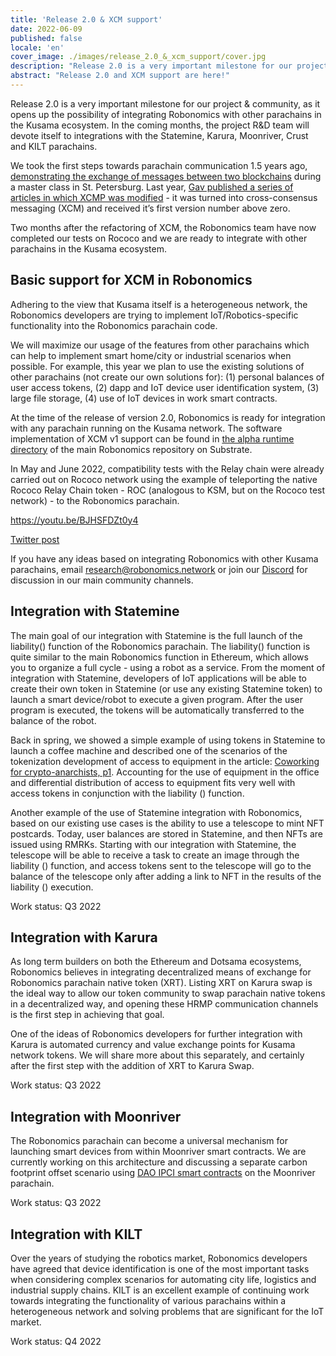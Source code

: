 ```yaml
---
title: 'Release 2.0 & XCM support'
date: 2022-06-09
published: false
locale: 'en'
cover_image: ./images/release_2.0_&_xcm_support/cover.jpg
description: "Release 2.0 is a very important milestone for our project & community, as it opens up the possibility of integrating Robonomics with other parachains in the Kusama ecosystem. In the coming months, the project R&D team will devote itself to integrations with the Statemine, Karura, Moonriver, Crust and KILT parachains."
abstract: "Release 2.0 and XCM support are here!"
---
```


Release 2.0 is a very important milestone for our project & community, as it opens up the possibility of integrating Robonomics with other parachains in the Kusama ecosystem. In the coming months, the project R&D team will devote itself to integrations with the Statemine, Karura, Moonriver, Crust and KILT parachains.

We took the first steps towards parachain communication 1.5 years ago, [demonstrating the exchange of messages between two blockchains](https://wiki.robonomics.network/docs/en/cross-chain-messages/) during a master class in St. Petersburg. Last year, [Gav published a series of articles in which XCMP was modified](https://medium.com/polkadot-network/xcm-the-cross-consensus-message-format-3b77b1373392) - it was turned into cross-consensus messaging (XCM) and received it’s first version number above zero.

Two months after the refactoring of XCM, the Robonomics team have now completed our tests on Rococo and we are ready to integrate with other parachains in the Kusama ecosystem.

## Basic support for XCM in Robonomics

Adhering to the view that Kusama itself is a heterogeneous network, the Robonomics developers are trying to implement IoT/Robotics-specific functionality into the Robonomics parachain code.

We will maximize our usage of the features from other parachains which can help to implement smart home/city or industrial scenarios when possible. For example, this year we plan to use the existing solutions of other parachains (not create our own solutions for): (1) personal balances of user access tokens, (2) dapp and IoT device user identification system, (3) large file storage, (4) use of IoT devices in work smart contracts.

At the time of the release of version 2.0, Robonomics is ready for integration with any parachain running on the Kusama network. The software implementation of XCM v1 support can be found in [the alpha runtime directory](https://github.com/airalab/robonomics/tree/master/runtime/alpha) of the main Robonomics repository on Substrate.

In May and June 2022, compatibility tests with the Relay chain were already carried out on Rococo network using the example of teleporting the native Rococo Relay Chain token - ROC (analogous to KSM, but on the Rococo test network) - to the Robonomics parachain.

https://youtu.be/BJHSFDZt0y4

[Twitter post](https://twitter.com/AIRA_Robonomics/status/1534081132765097984)

If you have any ideas based on integrating Robonomics with other Kusama parachains, email research@robonomics.network or join our [Discord](https://discord.gg/atduhWZpVr) for discussion in our main community channels.

## Integration with Statemine

The main goal of our integration with Statemine is the full launch of the liability() function of the Robonomics parachain. The liability() function is quite similar to the main Robonomics function in Ethereum, which allows you to organize a full cycle - using a robot as a service. From the moment of integration with Statemine, developers of IoT applications will be able to create their own token in Statemine (or use any existing Statemine token) to launch a smart device/robot to execute a given program. After the user program is executed, the tokens will be automatically transferred to the balance of the robot.

Back in spring, we showed a simple example of using tokens in Statemine to launch a coffee machine and described one of the scenarios of the tokenization development of access to equipment in the article: [Coworking for crypto-anarchists, p1](https://blog.aira.life/coworking-for-crypto-anarchists-p1-5ebecb252f2d). Accounting for the use of equipment in the office and differential distribution of access to equipment fits very well with access tokens in conjunction with the liability () function.

Another example of the use of Statemine integration with Robonomics, based on our existing use cases is the ability to use a telescope to mint NFT postcards. Today, user balances are stored in Statemine, and then NFTs are issued using RMRKs. Starting with our integration with Statemine, the telescope will be able to receive a task to create an image through the liability () function, and access tokens sent to the telescope will go to the balance of the telescope only after adding a link to NFT in the results of the liability () execution.

Work status: Q3 2022

## Integration with Karura

As long term builders on both the Ethereum and Dotsama ecosystems, Robonomics believes in integrating decentralized means of exchange for Robonomics parachain native token (XRT). Listing XRT on Karura swap is the ideal way to allow our token community to swap parachain native tokens in a decentralized way, and opening these HRMP communication channels is the first step in achieving that goal.

One of the ideas of Robonomics developers for further integration with Karura is automated currency and value exchange points for Kusama network tokens. We will share more about this separately, and certainly after the first step with the addition of XRT to Karura Swap.

Work status: Q3 2022

## Integration with Moonriver

The Robonomics parachain can become a universal mechanism for launching smart devices from within Moonriver smart contracts. We are currently working on this architecture and discussing a separate carbon footprint offset scenario using [DAO IPCI smart contracts](https://github.com/DAO-IPCI/DAO-IPCI) on the Moonriver parachain. 

Work status: Q3 2022

## Integration with KILT

Over the years of studying the robotics market, Robonomics developers have agreed that device identification is one of the most important tasks when considering complex scenarios for automating city life, logistics and industrial supply chains. KILT is an excellent example of continuing work towards integrating the functionality of various parachains within a heterogeneous network and solving problems that are significant for the IoT market.

Work status: Q4 2022